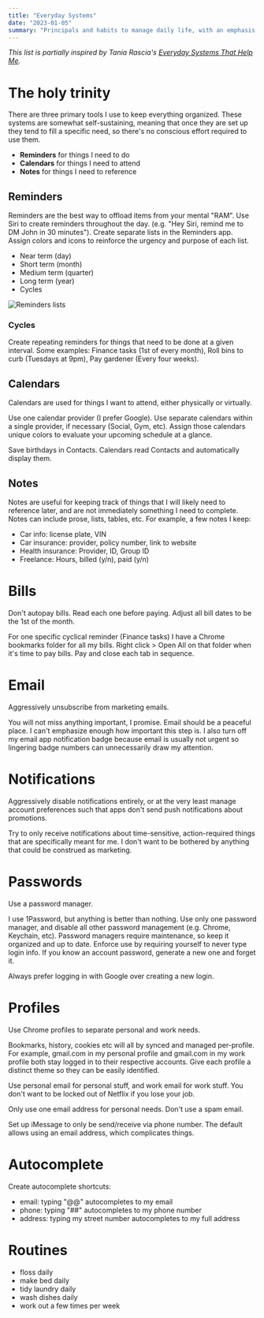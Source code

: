 ```yaml
---
title: "Everyday Systems"
date: "2023-01-05"
summary: "Principals and habits to manage daily life, with an emphasis on digital hygiene. Sometimes I stray from these systems, but not often."
---
```


<Notice>

_This list is partially inspired by Tania Rascia's [Everyday Systems That Help Me](https://www.taniarascia.com/everyday-systems/)._

</Notice>

# The holy trinity

There are three primary tools I use to keep everything organized. These systems are somewhat self-sustaining, meaning that once they are set up they tend to fill a specific need, so there's no conscious effort required to use them.

- **Reminders** for things I need to do
- **Calendars** for things I need to attend
- **Notes** for things I need to reference

## Reminders

Reminders are the best way to offload items from your mental "RAM". Use Siri to create reminders throughout the day. (e.g. "Hey Siri, remind me to DM John in 30 minutes"). Create separate lists in the Reminders app. Assign colors and icons to reinforce the urgency and purpose of each list.

- Near term (day)
- Short term (month)
- Medium term (quarter)
- Long term (year)
- Cycles

![Reminders lists](/images/articles/everyday-systems/reminders.jpg)

### Cycles

Create repeating reminders for things that need to be done at a given interval. Some examples: Finance tasks (1st of every month), Roll bins to curb (Tuesdays at 9pm), Pay gardener (Every four weeks).

## Calendars

Calendars are used for things I want to attend, either physically or virtually.

Use one calendar provider (I prefer Google). Use separate calendars within a single provider, if necessary (Social, Gym, etc). Assign those calendars unique colors to evaluate your upcoming schedule at a glance.

Save birthdays in Contacts. Calendars read Contacts and automatically display them.

## Notes

Notes are useful for keeping track of things that I will likely need to reference later, and are not immediately something I need to complete. Notes can include prose, lists, tables, etc. For example, a few notes I keep:

- Car info: license plate, VIN
- Car insurance: provider, policy number, link to website
- Health insurance: Provider, ID, Group ID
- Freelance: Hours, billed (y/n), paid (y/n)

# Bills

Don't autopay bills. Read each one before paying. Adjust all bill dates to be the 1st of the month.

For one specific cyclical reminder (Finance tasks) I have a Chrome bookmarks folder for all my bills. Right click > Open All on that folder when it's time to pay bills. Pay and close each tab in sequence.

# Email

Aggressively unsubscribe from marketing emails.

You will not miss anything important, I promise. Email should be a peaceful place. I can't emphasize enough how important this step is. I also turn off my email app notification badge because email is usually not urgent so lingering badge numbers can unnecessarily draw my attention.

# Notifications

Aggressively disable notifications entirely, or at the very least manage account preferences such that apps don't send push notifications about promotions.

Try to only receive notifications about time-sensitive, action-required things that are specifically meant for me. I don't want to be bothered by anything that could be construed as marketing.

# Passwords

Use a password manager.

I use 1Password, but anything is better than nothing. Use only one password manager, and disable all other password management (e.g. Chrome, Keychain, etc). Password managers require maintenance, so keep it organized and up to date. Enforce use by requiring yourself to never type login info. If you know an account password, generate a new one and forget it.

Always prefer logging in with Google over creating a new login.

# Profiles

Use Chrome profiles to separate personal and work needs.

Bookmarks, history, cookies etc will all by synced and managed per-profile. For example, gmail.com in my personal profile and gmail.com in my work profile both stay logged in to their respective accounts. Give each profile a distinct theme so they can be easily identified.

Use personal email for personal stuff, and work email for work stuff. You don't want to be locked out of Netflix if you lose your job.

Only use one email address for personal needs. Don't use a spam email.

Set up iMessage to only be send/receive via phone number. The default allows using an email address, which complicates things.

# Autocomplete

Create autocomplete shortcuts:

- email: typing "@@" autocompletes to my email
- phone: typing "##" autocompletes to my phone number
- address: typing my street number autocompletes to my full address

# Routines

- floss daily
- make bed daily
- tidy laundry daily
- wash dishes daily
- work out a few times per week
